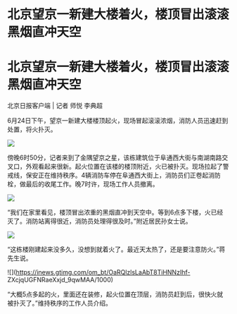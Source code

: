 # 北京望京一新建大楼着火，楼顶冒出滚滚黑烟直冲天空

# 北京望京一新建大楼着火，楼顶冒出滚滚黑烟直冲天空

北京日报客户端 | 记者 师悦 李典超

6月24日下午，望京一新建大楼楼顶起火，现场冒起滚滚浓烟，消防人员迅速赶到处置，将火扑灭。

![](https://inews.gtimg.com/om_bt/OVeoMWRTlARwQwwlMrKhau8TYFdX4smLoyHdhAH2p0yCcAA/1000)

傍晚6时50分，记者来到了金隅望京之星，该栋建筑位于阜通西大街与南湖南路交叉口，外观看起来很新。起火位置在该楼的楼顶附近，火已被扑灭。现场拉起了警戒线，保安正在维持秩序。4辆消防车停在阜通西大街上，消防员们正卷起消防栓，做最后的收尾工作。晚7时许，现场工作人员撤离。

![](https://inews.gtimg.com/om_bt/OBq_dSYsbhTVMhFjEnvLVWseUBUNZvCuTgzmxVpcg5tikAA/1000)

“我们在家里看见，楼顶冒出浓重的黑烟直冲到天空中。等到6点多下楼，火已经灭了。消防站离得很近，消防员处理得很及时。”附近居民孙女士说。

![](https://inews.gtimg.com/om_bt/OLyQpkQCFDEOHfgNWpNpo6SQDw4vRvbQfmWtKeCUSXzUUAA/1000)

“这栋楼刚建起来没多久，没想到就着火了。最近天太热了，还是要注意防火。”蒋先生说。

![](https://inews.gtimg.com/om_bt/OaRQlzlsLaAbT8TiHNNzIhf-
ZXcjqUGFNRaeXxjd_9qwMAA/1000)

“大概5点多起的火，里面还在装修，起火位置在顶层，消防员赶到后，很快火就被扑灭了。”维持秩序的工作人员介绍。

